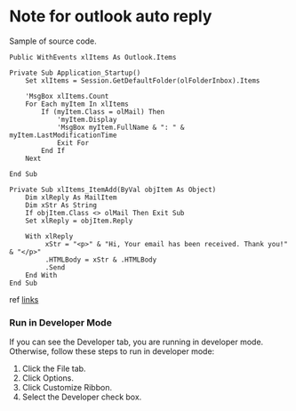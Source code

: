 # Note for outlook auto reply

Sample of source code.

<p>

```vbnet
Public WithEvents xlItems As Outlook.Items

Private Sub Application_Startup()
    Set xlItems = Session.GetDefaultFolder(olFolderInbox).Items
    
    'MsgBox xlItems.Count
    For Each myItem In xlItems
        If (myItem.Class = olMail) Then
            'myItem.Display
            'MsgBox myItem.FullName & ": " & myItem.LastModificationTime
            Exit For
        End If
    Next
    
End Sub

Private Sub xlItems_ItemAdd(ByVal objItem As Object)
    Dim xlReply As MailItem
    Dim xStr As String
    If objItem.Class <> olMail Then Exit Sub
    Set xlReply = objItem.Reply
    
    With xlReply
         xStr = "<p>" & "Hi, Your email has been received. Thank you!" & "</p>"
         .HTMLBody = xStr & .HTMLBody
         .Send
    End With
End Sub

```
</p>

ref [links](https://www.datanumen.com/blogs/auto-reply-original-email-predefined-text-via-outlook-vba/)


### Run in Developer Mode
If you can see the Developer tab, you are running in developer mode. Otherwise, follow these steps to run in developer mode:
1. Click the File tab.
2. Click Options.
3. Click Customize Ribbon.
4. Select the Developer check box.
